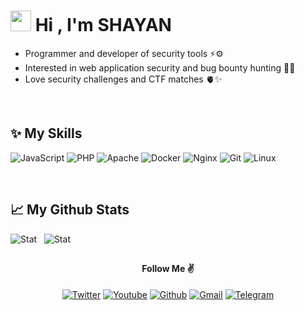 # <img src="https://media.giphy.com/media/hvRJCLFzcasrR4ia7z/giphy.gif" width="33px" height="33px"> Hi , I'm SHAYAN

 - Programmer and developer of security tools ⚡️⚙️
 - Interested in web application security and bug bounty hunting 🏹🤍
 - Love security challenges and CTF matches 🫀✨

<br>

## ✨ My Skills

![JavaScript](https://img.shields.io/badge/Python-323330?style=for-the-badge&logo=python&logoColor=white) ![PHP](https://img.shields.io/badge/PHP-777BB4?style=for-the-badge&logo=php&logoColor=white)  ![Apache](https://img.shields.io/badge/Apache-D22128?style=for-the-badge&logo=Apache&logoColor=white) ![Docker](https://img.shields.io/badge/Docker-2CA5E0?style=for-the-badge&logo=docker&logoColor=white) ![Nginx](https://img.shields.io/badge/Nginx-009639?style=for-the-badge&logo=nginx&logoColor=white) ![Git](https://img.shields.io/badge/GIT-E44C30?style=for-the-badge&logo=git&logoColor=white)  ![Linux](https://img.shields.io/badge/Linux-FCC624?style=for-the-badge&logo=linux&logoColor=black)

<br>

## 📈 My Github Stats

![Stat](https://github-readme-stats-git-masterrstaa-rickstaa.vercel.app/api?username=shayanstx&theme=dracula)  ‌ ‌ ‌![Stat](https://github-readme-stats.vercel.app/api/top-langs/?username=shayanstx&theme=dracula)
 
## 

<div align='center'>

<h4>Follow Me ✌️</h4>
 
[![Twitter](https://img.shields.io/badge/Twitter-1DA1F2?style=for-the-badge&logo=twitter&logoColor=white)](https://twitter.com/shayanxpv) [![Youtube](https://img.shields.io/badge/YouTube-FF0000?style=for-the-badge&logo=youtube&logoColor=white)](https://www.youtube.com/@shayanxpv) [![Github](https://img.shields.io/badge/GitHub-100000?style=for-the-badge&logo=github&logoColor=white)](https://github.com/shayanstx) [![Gmail](https://img.shields.io/badge/Gmail-D14836?style=for-the-badge&logo=gmail&logoColor=white)](mailto:shayanstx@gmail.com) [![Telegram](https://img.shields.io/badge/Telegram-2CA5E0?style=for-the-badge&logo=telegram&logoColor=white)](https://t.me/shayanxpv) 

<div>
